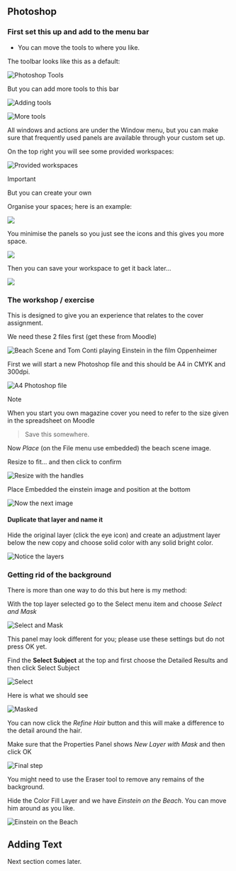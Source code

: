 ## Photoshop

### First set this up and add to the menu bar

- You can move the tools to where you like.

The toolbar looks like this as a default:

![Photoshop Tools](../../../media/Screenshot%202024-02-08%20at%2014.35.18.png)

But you can add more tools to this bar

![Adding tools](../../../media/Screenshot%202024-02-08%20at%2014.37.19.png)

![More tools](../../../media/Screenshot%202024-02-08%20at%2014.40.41.png)

All windows and actions are under the Window menu, but you can make sure that frequently used panels are available through your custom set up.

On the top right you will see some provided workspaces:

![Provided workspaces](../../../media/Screenshot%202024-02-08%20at%2014.44.58.png)

> [!important] 
> But you can create your own 

Organise your spaces; here is an example:

![](../../../media/Screenshot%202024-02-08%20at%2014.54.38.png)

You minimise the panels so you just see the icons and this gives you more space.

![](../../../media/Screenshot%202024-02-08%20at%2014.57.30.png)

Then you can save your workspace to get it back later...

![](../../../media/Screenshot%202024-02-08%20at%2014.56.57.png)

### The workshop / exercise

This is designed to give you an experience that relates to the cover assignment.

We need these 2 files first (get these from Moodle)

![Beach Scene and Tom Conti playing Einstein in the film _Oppenheimer_](../../../media/Screenshot%202024-02-08%20at%2015.05.16.png)

First we will start a new Photoshop file and this should be A4 in CMYK and 300dpi.

![A4 Photoshop file](../../../media/Screenshot%202024-02-08%20at%2015.08.00.png)

> [!note] 
> When you start you own magazine cover  you need to refer to the size given in the spreadsheet on Moodle


>Save this somewhere.

Now _Place_ (on the File menu use embedded) the beach scene image.

Resize to fit... and then click to confirm

![Resize with the handles](../../../media/Screenshot%202024-02-08%20at%2015.13.12.png)

Place Embedded  the einstein image and position at the bottom

![Now the next image](../../../media/Screenshot%202024-02-08%20at%2015.15.31.png)

#### Duplicate that layer and name it

Hide the original layer (click the eye icon) and create an adjustment layer below the new copy and choose solid color with any solid bright color.

![Notice the layers](../../../media/Screenshot%202024-02-08%20at%2015.19.58.png)

### Getting rid of the background

There is more than one way to do this but here is my method:

With the top layer selected go to the Select menu item and choose _Select and Mask_

![Select and Mask](../../../media/Screenshot%202024-02-08%20at%2015.25.07.png)

This panel may look different for you; please use these settings but do not press OK yet.

Find the **Select Subject** at the top and first choose the Detailed Results and then click Select Subject

![Select](../../../media/Screenshot%202024-02-08%20at%2015.28.54.png)

Here is what we should see

![Masked](../../../media/Screenshot%202024-02-08%20at%2015.31.47.png)

You can now click the _Refine Hair_ button and this will make a difference to the detail around the hair.

Make sure that the Properties Panel shows _New Layer with Mask_ and then click OK

![Final step](../../../media/Screenshot%202024-02-08%20at%2015.35.52.png)

You might need to use the Eraser tool to remove any remains of the background.

Hide the Color Fill Layer and we have _Einstein on the Beach_. You can move him around as you like.

![Einstein on the Beach](../../../media/Screenshot%202024-02-08%20at%2015.37.51.png)

## Adding Text

Next section comes later.









